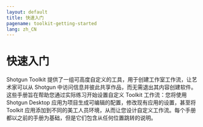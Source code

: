 ```yaml
---
layout: default
title: 快速入门
pagename: toolkit-getting-started
lang: zh_CN
---
```


# 快速入门

Shotgun Toolkit 提供了一组可高度自定义的工具，用于创建工作室工作流，让艺术家可以从 Shotgun 中访问信息并彼此共享作品，而无需退出其内容创建软件。这些手册旨在帮助您通过实际练习开始设置自定义 Toolkit 工作流：您将使用 Shotgun Desktop 应用为项目生成可编辑的配置，修改现有应用的设置，甚至将 Toolkit 应用添加到不同的美工人员环境，从而让您设计自定义工作流。每个手册都以之前的手册为基础，但是它们包含从任何位置跳转的说明。

